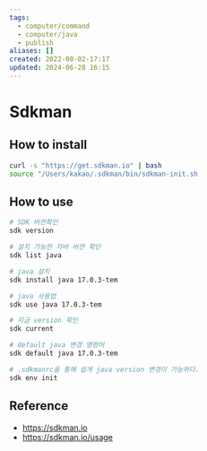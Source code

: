 ```yaml
---
tags:
  - computer/command
  - computer/java
  - publish
aliases: []
created: 2022-08-02-17:17
updated: 2024-06-28 16:15
---
```

# Sdkman
## How to install
```bash
curl -s "https://get.sdkman.io" | bash
source "/Users/kakao/.sdkman/bin/sdkman-init.sh
```

## How to use
```bash
# SDK 버전확인
sdk version

# 설치 가능한 자바 버젼 확인
sdk list java 

# java 설치
sdk install java 17.0.3-tem

# java 사용법
sdk use java 17.0.3-tem

# 지금 version 확인
sdk current

# default java 변경 명령어
sdk default java 17.0.3-tem

# .sdkmanrc을 통해 쉽게 java version 변경이 가능하다.
sdk env init
```

## Reference
- https://sdkman.io
- https://sdkman.io/usage

